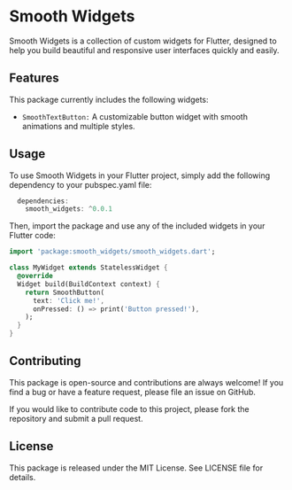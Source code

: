 <!--
This README describes the package. If you publish this package to pub.dev,
this README's contents appear on the landing page for your package.

For information about how to write a good package README, see the guide for
[writing package pages](https://dart.dev/guides/libraries/writing-package-pages).

For general information about developing packages, see the Dart guide for
[creating packages](https://dart.dev/guides/libraries/create-library-packages)
and the Flutter guide for
[developing packages and plugins](https://flutter.dev/developing-packages).
-->


# Smooth Widgets

Smooth Widgets is a collection of custom widgets for Flutter, designed to help you build beautiful and responsive user interfaces quickly and easily.




## Features

This package currently includes the following widgets:

- `SmoothTextButton:` A customizable button widget with smooth animations and multiple styles.


## Usage

To use Smooth Widgets in your Flutter project, simply add the following dependency to your pubspec.yaml file:

```dart
  dependencies:
    smooth_widgets: ^0.0.1
```

Then, import the package and use any of the included widgets in your Flutter code:

```dart
import 'package:smooth_widgets/smooth_widgets.dart';

class MyWidget extends StatelessWidget {
  @override
  Widget build(BuildContext context) {
    return SmoothButton(
      text: 'Click me!',
      onPressed: () => print('Button pressed!'),
    );
  }
}
```

    
## Contributing

This package is open-source and contributions are always welcome! If you find a bug or have a feature request, please file an issue on GitHub.

If you would like to contribute code to this project, please fork the repository and submit a pull request.

## License

This package is released under the MIT License. See LICENSE file for details.

